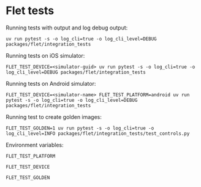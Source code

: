 # Flet tests

Running tests with output and log debug output:

```
uv run pytest -s -o log_cli=true -o log_cli_level=DEBUG packages/flet/integration_tests
```

Running tests on iOS simulator:

```
FLET_TEST_DEVICE=<simulator-guid> uv run pytest -s -o log_cli=true -o log_cli_level=DEBUG packages/flet/integration_tests
```

Running tests on Android simulator:

```
FLET_TEST_DEVICE=<simulator-name> FLET_TEST_PLATFORM=android uv run pytest -s -o log_cli=true -o log_cli_level=DEBUG packages/flet/integration_tests
```

Running test to create golden images:

```
FLET_TEST_GOLDEN=1 uv run pytest -s -o log_cli=true -o log_cli_level=INFO packages/flet/integration_tests/test_controls.py
```

Environment variables:

`FLET_TEST_PLATFORM`

`FLET_TEST_DEVICE`

`FLET_TEST_GOLDEN`